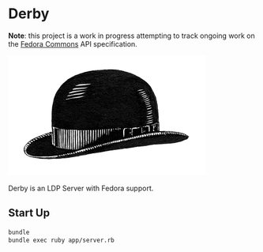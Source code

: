 Derby
=====

__Note__: this project is a work in progress attempting to track ongoing work on
the [Fedora Commons](http://fedorarepository.org/) API specification.

![Derby Hat](/logo/derby.png)

Derby is an LDP Server with Fedora support.

Start Up
--------

```
bundle
bundle exec ruby app/server.rb 
```




